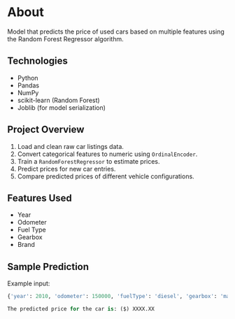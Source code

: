 # About

Model that predicts the price of used cars based on multiple features using the Random Forest Regressor algorithm.

## Technologies
- Python
- Pandas
- NumPy
- scikit-learn (Random Forest)
- Joblib (for model serialization)

## Project Overview
1. Load and clean raw car listings data.
2. Convert categorical features to numeric using `OrdinalEncoder`.
3. Train a `RandomForestRegressor` to estimate prices.
4. Predict prices for new car entries.
5. Compare predicted prices of different vehicle configurations.

## Features Used
- Year
- Odometer
- Fuel Type
- Gearbox
- Brand

## Sample Prediction

Example input:
```python
{'year': 2010, 'odometer': 150000, 'fuelType': 'diesel', 'gearbox': 'manuell', 'brand': 'ford'}

The predicted price for the car is: ($) XXXX.XX
